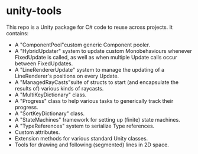 # unity-tools
This repo is a Unity package for C# code to reuse across projects. It contains:
- A "ComponentPool"custom generic Component pooler.
- A "HybridUpdater" system to update custom Monobehaviours whenever FixedUpdate is called, as well as when multiple Update calls occur between FixedUpdates.
- A "LineRendererUpdate" system to manage the updating of a LineRenderer's positions on every Update.
- A "ManagedRayCasts"suite of structs to start (and encapsulate the results of) various kinds of raycasts.
- A "MultiKeyDictionary" class.
- A "Progress" class to help various tasks to generically track their progress.
- A "SortKeyDictionary" class.
- A "StateMachines" framework for setting up (finite) state machines.
- A "TypeReferences" system to serialize Type references.
- Custom attributes.
- Extension methods for various standard Unity classes.
- Tools for drawing and following (segmented) lines in 2D space.